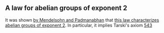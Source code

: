 ## A law for abelian groups of exponent 2

It was shown [by Mendelsohn and Padmanabhan](https://teorth.github.io/equational_theories/blueprint/sect0001.html#mendelsohn-padmanabhan) that [this law characterizes abelian groups of exponent 2](https://teorth.github.io/equational_theories/blueprint/implications-chapter.html#1571_impl).  In particular, it implies Tarski's axiom [543](https://teorth.github.io/equational_theories/implications/?543)
